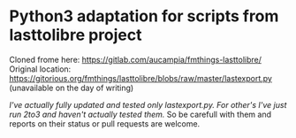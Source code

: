 # Python3 adaptation for scripts from lasttolibre project
Cloned frome here: https://gitlab.com/aucampia/fmthings-lasttolibre/
Original location: https://gitorious.org/fmthings/lasttolibre/blobs/raw/master/lastexport.py (unavailable on the day of writing)

*I've actually fully updated and tested only lastexport.py. For other's I've just run 2to3 and haven't actually tested them.* So be carefull with them and reports on their status or pull requests are welcome.